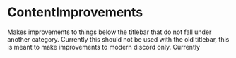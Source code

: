 # ContentImprovements

Makes improvements to things below the titlebar that do not fall under another category. Currently this should not be used with the old titlebar, this is meant to make improvements to modern discord only. Currently 
